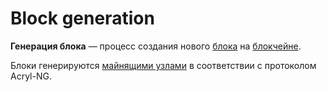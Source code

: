 # Block generation

**Генерация блока** — процесс создания нового [блока](/blockchain/block.md) на [блокчейне](/blockchain/blockchain.md).

Блоки генерируются [майнящими узлами](/blockchain/mining/mining-node.md) в соответствии с протоколом Acryl-NG.
